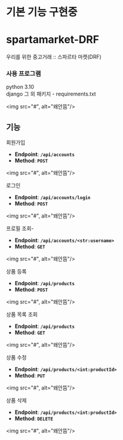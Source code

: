 # 기본 기능 구현중
# spartamarket-DRF
우리를 위한 중고거래 :: 스파르타 마켓(DRF)

### 사용 프로그램
python 3.10\
django
그 외 패키지 - requirements.txt


<img src="#", alt="왜안뜸"/>

## 기능
회원가입
- **Endpoint**: **`/api/accounts`**
- **Method**: **`POST`**

<img src="#", alt="왜안뜸"/>

로그인
- **Endpoint**: **`/api/accounts/login`**
- **Method**: **`POST`**

<img src="#", alt="왜안뜸"/>

프로필 조회- 
- **Endpoint**: **`/api/accounts/<str:username>`**
- **Method**: **`GET`**

<img src="#", alt="왜안뜸"/>

상품 등록
- **Endpoint**: **`/api/products`**
- **Method**: **`POST`**

<img src="#", alt="왜안뜸"/>

상품 목록 조회
- **Endpoint**: **`/api/products`**
- **Method**: **`GET`**

<img src="#", alt="왜안뜸"/>

상품 수정
- **Endpoint**: **`/api/products/<int:productId>`**
- **Method**: **`PUT`**

<img src="#", alt="왜안뜸"/>

상품 삭제
- **Endpoint**: **`/api/products/<int:productId>`**
- **Method**: **`DELETE`**

<img src="#", alt="왜안뜸"/>

